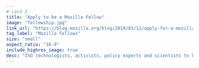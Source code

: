```yaml
---
# card 3
title: "Apply to be a Mozilla Fellow"
image: "fellowship.jpg"
link_url: "https://blog.mozilla.org/blog/2019/03/12/apply-for-a-mozilla-fellowship/?utm_source=www.mozilla.org&utm_medium=referral&utm_campaign=homepage&utm_content=card"
tag_label: "Mozilla Fellows"
size: "small"
aspect_ratio: "16-9"
include_highres_image: true
desc: "ISO technologists, activists, policy experts and scientists to help ensure the internet remains a force for good."
---
```


